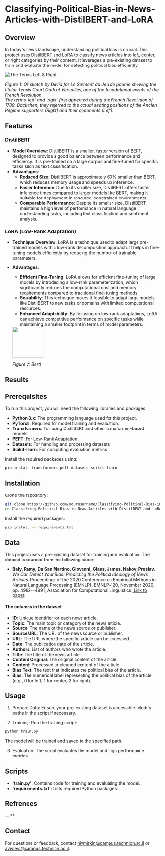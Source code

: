 # Classifying-Political-Bias-in-News-Articles-with-DistilBERT-and-LoRA

## Overview

In today's news landscape, understanding political bias is crucial. This project uses DistilBERT and LoRA to classify news articles into left, center, or right categories by their content. It leverages a pre-existing dataset to train and evaluate the model for detecting political bias efficiently.

![The Terms Left & Right](https://github.com/user-attachments/assets/8afb88bb-128f-46ed-98f0-be1f7e9fa467)

*Figure 1: Oil sketch by David for Le Serment du Jeu de paume showing the titular Tennis Court Oath at Versailles, one of the foundational events of the French Revolution.*<br />
*The terms 'left' and 'right' first appeared during the French Revolution of 1789. Back then, they referred to the actual seating positions of the Ancien Régime supporters (Right) and their opponents (Left).*

## Features

### DistilBERT

- **Model Overview**: DistilBERT is a smaller, faster version of BERT, designed to provide a good balance between performance and efficiency. It is pre-trained on a large corpus and fine-tuned for specific tasks such as text classification.
- **Advantages**:
  - **Reduced Size**: DistilBERT is approximately 60% smaller than BERT, which reduces memory usage and speeds up inference.
  - **Faster Inference**: Due to its smaller size, DistilBERT offers faster inference times compared to larger models like BERT, making it suitable for deployment in resource-constrained environments.
  - **Comparable Performance**: Despite its smaller size, DistilBERT maintains a high level of performance in natural language understanding tasks, including text classification and sentiment analysis.

### LoRA (Low-Rank Adaptation)

- **Technique Overview**: LoRA is a technique used to adapt large pre-trained models with a low-rank decomposition approach. It helps in fine-tuning models efficiently by reducing the number of trainable parameters.
- **Advantages**:
  - **Efficient Fine-Tuning**: LoRA allows for efficient fine-tuning of large models by introducing a low-rank parameterization, which significantly reduces the computational cost and memory requirements compared to traditional fine-tuning methods.
  - **Scalability**: This technique makes it feasible to adapt large models like DistilBERT to new tasks or domains with limited computational resources.
  - **Enhanced Adaptability**: By focusing on low-rank adaptations, LoRA can achieve competitive performance on specific tasks while maintaining a smaller footprint in terms of model parameters.

  <img src="https://github.com/user-attachments/assets/03f46203-1dcd-44f0-9a07-866753fcd014" width="100" />

  *Figure 2: Bert!*

## Results



## Prerequisites

To run this project, you will need the following libraries and packages:

- **Python 3.x**: The programming language used for this project.
- **PyTorch**: Required for model training and evaluation.
- **Transformers**: For using DistilBERT and other transformer-based models. 
- **PEFT**: For Low-Rank Adaptation.
- **Datasets**: For handling and processing datasets. 
- **Scikit-learn**: For computing evaluation metrics.

Install the required packages using:

```bash
pip install transformers peft datasets scikit-learn
```

## Installation

Clone the repository:

```bash
git clone https://github.com/yourusername/Classifying-Political-Bias-in-News-Articles-with-DistilBERT-and-LoRA.git
cd Classifying-Political-Bias-in-News-Articles-with-DistilBERT-and-LoRA
```

Install the required packages:

```bash
pip install -r requirements.txt
```
## Data

This project uses a pre-existing dataset for training and evaluation. The dataset is sourced from the following paper:

- **Baly, Ramy, Da San Martino, Giovanni, Glass, James, Nakov, Preslav.** *We Can Detect Your Bias: Predicting the Political Ideology of News Articles*. Proceedings of the 2020 Conference on Empirical Methods in Natural Language Processing (EMNLP), EMNLP~'20, November 2020, pp. 4982--4991, Association for Computational Linguistics.[ Link to paper](https://aclanthology.org/2020.emnlp-main.404.pdf).

#### The columns in the dataset
- **ID**: Unique identifier for each news article.
- **Topic**: The main topic or category of the news article.
- **Source**: The name of the news source or publisher.
- **Source URL**: The URL of the news source or publisher.
- **URL**: The URL where the specific article can be accessed.
- **Date**: The publication date of the article.
- **Authors**: List of authors who wrote the article.
- **Title**: The title of the news article.
- **Content Original**: The original content of the article.
- **Content**: Processed or cleaned content of the article.
- **Bias Text**: The text that indicates the political bias of the article.
- **Bias**: The numerical label representing the political bias of the article (e.g., 0 for left, 1 for center, 2 for right).

## Usage

1. Prepare Data: Ensure your pre-existing dataset is accessible. Modify paths in the script if necessary.

2. Training: Run the training script:
```bash
python train.py
```
The model will be trained and saved to the specified path.

3. Evaluation: The script evaluates the model and logs performance metrics.

## Scripts
- **'train.py'**: Contains code for training and evaluating the model.
- **'requirements.txt'**: Lists required Python packages.

##  Refrences
-- **

## Contact
For questions or feedback, contact nivmirkin@campus.technion.ac.il or avivlevi@campus.technion.ac.il.

